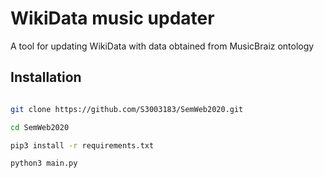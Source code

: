 # WikiData music updater
A tool for updating WikiData with data obtained from MusicBraiz ontology

## Installation

```bash

git clone https://github.com/S3003183/SemWeb2020.git

cd SemWeb2020

pip3 install -r requirements.txt

python3 main.py
```

